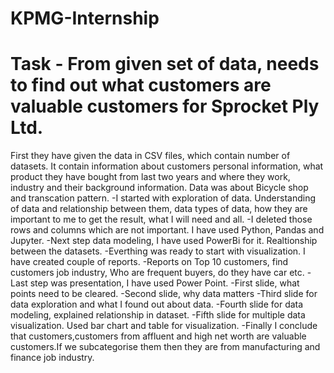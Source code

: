 # KPMG-Internship
# Task - From given set of data, needs to find out what customers are valuable customers for Sprocket Ply Ltd.
First they have given the data in CSV files, which contain number of datasets. It contain information about customers personal information, what product they have bought from last two years and where they work, industry and their background information. Data was about Bicycle shop and transcation pattern.
-I started with exploration of data. Understanding of data and relationship between them, data types of data, how they are important to me to get the result, what I will need and all.
-I deleted those rows and columns which are not important. I have used Python, Pandas and Jupyter.
-Next step data modeling, I have used PowerBi for it. Realtionship between the datasets.
-Everthing was ready to start with visualization. I have created couple of reports. 
-Reports on Top 10 customers, find customers job industry, Who are frequent buyers, do they have car etc.
-Last step was presentation, I have used Power Point. 
-First slide, what points need to be cleared.
-Second slide, why data matters
-Third slide for data exploration and what I found out about data.
-Fourth slide for data modeling, explained relationship in dataset.
-Fifth slide for multiple data visualization. Used bar chart and table for visualization.
-Finally I conclude that customers,customers from affluent and high net worth are valuable customers.If we subcategorise them then they are from manufacturing and finance job industry. 
